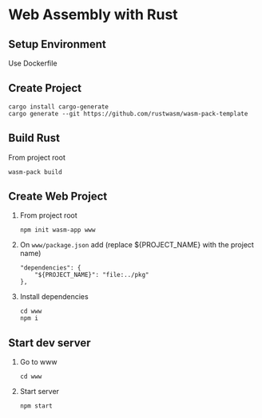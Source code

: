 # Web Assembly with Rust

## Setup Environment
Use Dockerfile

## Create Project
```
cargo install cargo-generate
cargo generate --git https://github.com/rustwasm/wasm-pack-template
```

## Build Rust
From project root
```
wasm-pack build
```

## Create Web Project
1. From project root
    ```
    npm init wasm-app www
    ```
1. On ```www/package.json``` add (replace ${PROJECT_NAME} with the project name)
    ```
    "dependencies": {
        "${PROJECT_NAME}": "file:../pkg"
    },
    ```
1. Install dependencies
    ```
    cd www
    npm i
    ```

## Start dev server
1. Go to www
    ```
    cd www
    ```
1. Start server
    ```
    npm start
    ```